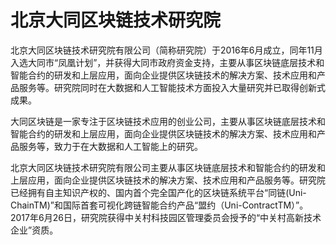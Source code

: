# 北京大同区块链技术研究院

北京大同区块链技术研究院有限公司（简称研究院）于2016年6月成立，同年11月入选大同市“凤凰计划”，并获得大同市政府资金支持，主要从事区块链底层技术和智能合约的研发和上层应用，面向企业提供区块链技术的解决方案、技术应用和产品服务等。研究院同时在大数据和人工智能技术方面投入大量研究并已取得创新式成果。

大同区块链是一家专注于区块链技术应用的创业公司，主要从事区块链底层技术和智能合约的研发和上层应用，面向企业提供区块链技术的解决方案、技术应用和产品服务等，致力于在大数据和人工智能上的研究。

北京大同区块链技术研究院有限公司主要从事区块链底层技术和智能合约的研发和上层应用，面向企业提供区块链技术的解决方案、技术应用和产品服务等。研究院已经拥有自主知识产权的、国内首个完全国产化的区块链系统平台“同链(Uni-ChainTM)”和国际首套可视化跨链智能合约产品“盟约（Uni-ContractTM）”。2017年6月26日，研究院获得中关村科技园区管理委员会授予的“中关村高新技术企业”资质。
